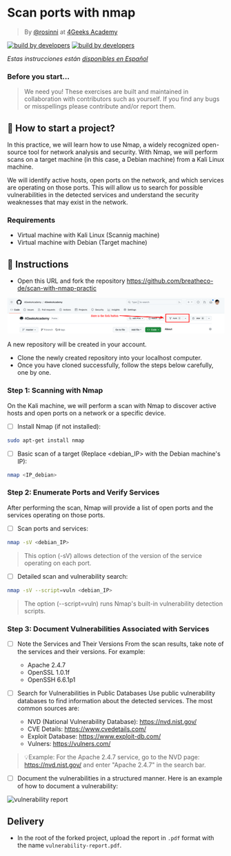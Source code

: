 <!-- hide -->
# Scan ports with nmap

> By [@rosinni](https://github.com/rosinni) at [4Geeks Academy](https://4geeksacademy.co/)

[![build by developers](https://img.shields.io/badge/build_by-Developers-blue)](https://4geeks.com)
[![build by developers](https://img.shields.io/twitter/follow/4geeksacademy?style=social&logo=twitter)](https://twitter.com/4geeksacademy)

*Estas instrucciones están [disponibles en Español](https://github.com/breatheco-de/scan-with-nmap-practice/blob/main/README.es.md)*

### Before you start...

> We need you! These exercises are built and maintained in collaboration with contributors such as yourself. If you find any bugs or misspellings please contribute and/or report them.

<!-- endhide -->

<onlyfor saas="false" withBanner="false">

## 🌱 How to start a project?

In this practice, we will learn how to use Nmap, a widely recognized open-source tool for network analysis and security. With Nmap, we will perform scans on a target machine (in this case, a Debian machine) from a Kali Linux machine.

We will identify active hosts, open ports on the network, and which services are operating on those ports. This will allow us to search for possible vulnerabilities in the detected services and understand the security weaknesses that may exist in the network.

### Requirements
* Virtual machine with Kali Linux (Scannig machine)
* Virtual machine with Debian (Target machine)

</onlyfor>

## 📝 Instructions

* Open this URL and fork the repository https://github.com/breatheco-de/scan-with-nmap-practic

 ![fork button](https://github.com/4GeeksAcademy/4GeeksAcademy/blob/master/site/src/static/fork_button.png?raw=true)

A new repository will be created in your account.

* Clone the newly created repository into your localhost computer.
* Once you have cloned successfully, follow the steps below carefully, one by one.

### Step 1: Scanning with Nmap

On the Kali machine, we will perform a scan with Nmap to discover active hosts and open ports on a network or a specific device.

- [ ] Install Nmap (if not installed):
```bash
sudo apt-get install nmap
```

- [ ] Basic scan of a target (Replace <debian_IP> with the Debian machine's IP):
```bash
nmap <IP_debian>
```

### Step 2: Enumerate Ports and Verify Services
After performing the scan, Nmap will provide a list of open ports and the services operating on those ports.

- [ ] Scan ports and services:
```bash
nmap -sV <debian_IP>
```
> This option (-sV) allows detection of the version of the service operating on each port.

- [ ] Detailed scan and vulnerability search:
```bash
nmap -sV --script=vuln <debian_IP>
```
> The option (--script=vuln) runs Nmap's built-in vulnerability detection scripts.

### Step 3: Document Vulnerabilities Associated with Services

- [ ] Note the Services and Their Versions
From the scan results, take note of the services and their versions. For example:
    * Apache 2.4.7
    * OpenSSL 1.0.1f
    * OpenSSH 6.6.1p1

- [ ] Search for Vulnerabilities in Public Databases
Use public vulnerability databases to find information about the detected services. The most common sources are:
    * NVD (National Vulnerability Database): https://nvd.nist.gov/
    * CVE Details: https://www.cvedetails.com/
    * Exploit Database: https://www.exploit-db.com/
    * Vulners: https://vulners.com/

> 💡Example: For the Apache 2.4.7 service, go to the NVD page: https://nvd.nist.gov/ and enter "Apache 2.4.7" in the search bar.

- [ ] Document the vulnerabilities in a structured manner. Here is an example of how to document a vulnerability:

![vulnerability report](https://github.com/breatheco-de/scan-with-nmap-practice/blob/main/assets/report-vul.png?raw=true)

## Delivery

* In the root of the forked project, upload the report in `.pdf` format with the name `vulnerability-report.pdf`.
